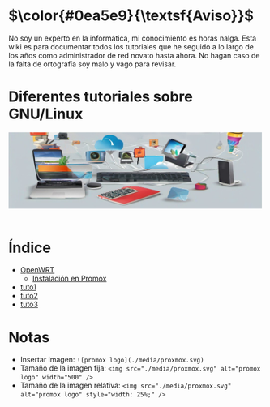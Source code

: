 # $\color{#0ea5e9}{\textsf{Aviso}}$

No soy un experto en la informática, mi conocimiento es horas nalga. Esta wiki es para documentar todos los tutoriales que he seguido a lo largo de los años como administrador de red novato hasta ahora. No hagan caso de la falta de ortografía soy malo y vago para revisar.


# Diferentes tutoriales sobre GNU/Linux

<img src="./media/tuto.jpg" alt="tutorial" width="500" /><br><br>


# Índice

* [OpenWRT](./page/openwrt.md)
    - [Instalación en Promox](./page/openwrt/instalacion_en_promox.md)
* [tuto1](./page/)
* [tuto2](./page/)
* [tuto3](./page/)


# Notas
* Insertar imagen: `![promox logo](./media/proxmox.svg)`
* Tamaño de la imagen fija: `<img src="./media/proxmox.svg" alt="promox logo" width="500" />`
* Tamaño de la imagen relativa: `<img src="./media/proxmox.svg" alt="promox logo" style="width: 25%;" />`


